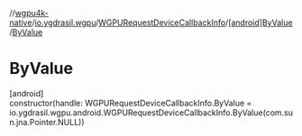 //[wgpu4k-native](../../../../index.md)/[io.ygdrasil.wgpu](../../index.md)/[WGPURequestDeviceCallbackInfo](../index.md)/[[android]ByValue](index.md)/[ByValue](-by-value.md)

# ByValue

[android]\
constructor(handle: WGPURequestDeviceCallbackInfo.ByValue = io.ygdrasil.wgpu.android.WGPURequestDeviceCallbackInfo.ByValue(com.sun.jna.Pointer.NULL))